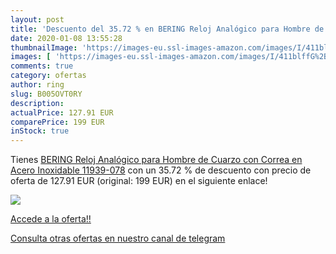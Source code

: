 ```yaml
---
layout: post
title: 'Descuento del 35.72 % en BERING Reloj Analógico para Hombre de Cu'
date: 2020-01-08 13:55:28
thumbnailImage: 'https://images-eu.ssl-images-amazon.com/images/I/411blffG%2BuL._SL200_.jpg'
images: [ 'https://images-eu.ssl-images-amazon.com/images/I/411blffG%2BuL._SL200_.jpg' ]
comments: true
category: ofertas
author: ring
slug: B005OVT0RY
description:
actualPrice: 127.91 EUR
comparePrice: 199 EUR
inStock: true
---
```


Tienes [BERING Reloj Analógico para Hombre de Cuarzo con Correa en Acero Inoxidable 11939-078](https://www.amazon.com/dp/B005OVT0RY/?tag=redken08-20) con un 35.72 % de descuento con precio de oferta de 127.91 EUR (original: 199 EUR) en el siguiente enlace!

[![](https://images-eu.ssl-images-amazon.com/images/I/411blffG%2BuL._SL200_.jpg)](https://www.amazon.com/dp/B005OVT0RY/?tag=redken08-20)

[Accede a la oferta!!](https://www.amazon.com/dp/B005OVT0RY/?tag=redken08-20)

[Consulta otras ofertas en nuestro canal de telegram](https://t.me/s/ofertas25)
